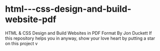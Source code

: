 # html---css-design-and-build-website-pdf
HTML &amp; CSS Design and Build Websites in PDF Format By Jon Duckett
If this repository helps you in anyway, show your love heart by putting a star on this project v
